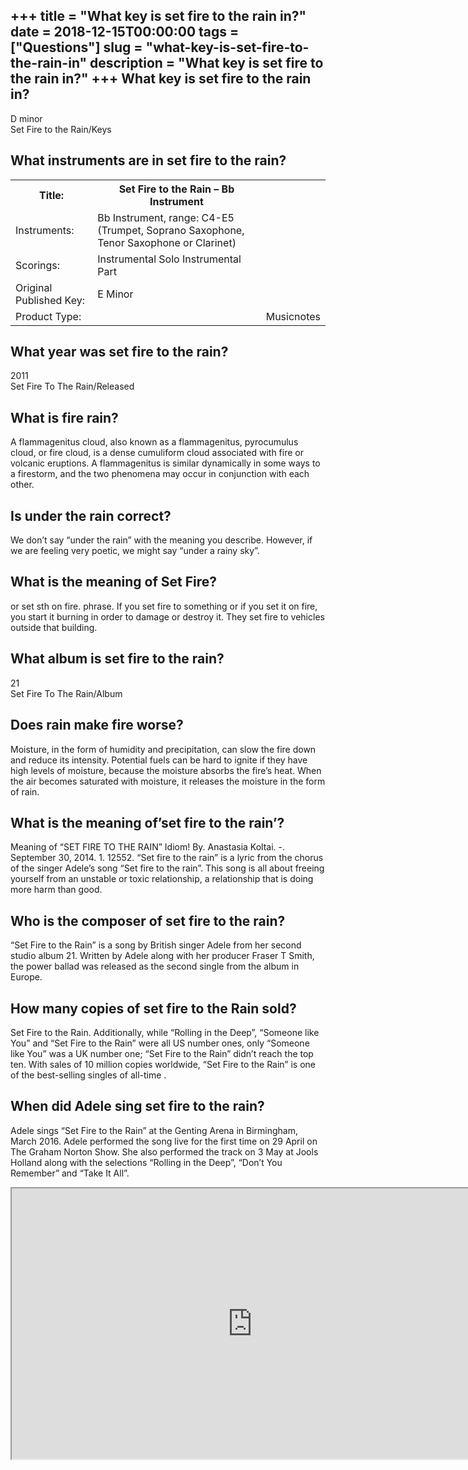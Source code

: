 +++
title = "What key is set fire to the rain in?"
date = 2018-12-15T00:00:00
tags = ["Questions"]
slug = "what-key-is-set-fire-to-the-rain-in"
description = "What key is set fire to the rain in?"
+++
What key is set fire to the rain in?
------------------------------------

D minor  
Set Fire to the Rain/Keys

What instruments are in set fire to the rain?
---------------------------------------------

<table><tr><th>Title:</th><th>Set Fire to the Rain – Bb Instrument</th></tr><tr><td>Instruments:</td><td>Bb Instrument, range: C4-E5 (Trumpet, Soprano Saxophone, Tenor Saxophone or Clarinet)</td></tr><tr><td>Scorings:</td><td>Instrumental Solo Instrumental Part</td></tr><tr><td>Original Published Key:</td><td>E Minor</td></tr><tr><td>Product Type:</td><td></td><td>Musicnotes</td></tr></table>

What year was set fire to the rain?
-----------------------------------

2011  
Set Fire To The Rain/Released

What is fire rain?
------------------

A flammagenitus cloud, also known as a flammagenitus, pyrocumulus cloud, or fire cloud, is a dense cumuliform cloud associated with fire or volcanic eruptions. A flammagenitus is similar dynamically in some ways to a firestorm, and the two phenomena may occur in conjunction with each other.

Is under the rain correct?
--------------------------

We don’t say “under the rain” with the meaning you describe. However, if we are feeling very poetic, we might say “under a rainy sky”.

What is the meaning of Set Fire?
--------------------------------

or set sth on fire. phrase. If you set fire to something or if you set it on fire, you start it burning in order to damage or destroy it. They set fire to vehicles outside that building.

What album is set fire to the rain?
-----------------------------------

21  
Set Fire To The Rain/Album

Does rain make fire worse?
--------------------------

Moisture, in the form of humidity and precipitation, can slow the fire down and reduce its intensity. Potential fuels can be hard to ignite if they have high levels of moisture, because the moisture absorbs the fire’s heat. When the air becomes saturated with moisture, it releases the moisture in the form of rain.

What is the meaning of’set fire to the rain’?
---------------------------------------------

Meaning of “SET FIRE TO THE RAIN” Idiom! By. Anastasia Koltai. -. September 30, 2014. 1. 12552. “Set fire to the rain” is a lyric from the chorus of the singer Adele’s song “Set fire to the rain”. This song is all about freeing yourself from an unstable or toxic relationship, a relationship that is doing more harm than good.

Who is the composer of set fire to the rain?
--------------------------------------------

“Set Fire to the Rain” is a song by British singer Adele from her second studio album 21. Written by Adele along with her producer Fraser T Smith, the power ballad was released as the second single from the album in Europe.

How many copies of set fire to the Rain sold?
---------------------------------------------

Set Fire to the Rain. Additionally, while “Rolling in the Deep”, “Someone like You” and “Set Fire to the Rain” were all US number ones, only “Someone like You” was a UK number one; “Set Fire to the Rain” didn’t reach the top ten. With sales of 10 million copies worldwide, “Set Fire to the Rain” is one of the best-selling singles of all-time .

When did Adele sing set fire to the rain?
-----------------------------------------

Adele sings “Set Fire to the Rain” at the Genting Arena in Birmingham, March 2016. Adele performed the song live for the first time on 29 April on The Graham Norton Show. She also performed the track on 3 May at Jools Holland along with the selections “Rolling in the Deep”, “Don’t You Remember” and “Take It All”.

<iframe allow="accelerometer; autoplay; clipboard-write; encrypted-media; gyroscope; picture-in-picture" allowfullscreen="" class="__youtube_prefs__  epyt-is-override  no-lazyload" data-no-lazy="1" data-origheight="433" data-origwidth="770" data-skipgform_ajax_framebjll="" height="433" id="_ytid_89391" loading="lazy" src="https://www.youtube.com/embed/93dCIYaB4Os?enablejsapi=1&autoplay=0&cc_load_policy=0&cc_lang_pref=&iv_load_policy=1&loop=0&modestbranding=0&rel=1&fs=1&playsinline=0&autohide=2&theme=dark&color=red&controls=1&" title="YouTube player" width="770"></iframe>